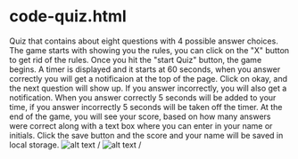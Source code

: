 # code-quiz.html
Quiz that contains about eight questions with 4 possible answer choices.
The game starts with showing you the rules, you can click on the "X" button to get rid of the rules.
Once you hit the "start Quiz" button, the game begins. 
A timer is displayed and it starts at 60 seconds, when you answer correctly you will get a notificaion at the top of the page. 
Click on okay, and the next question will show up. If you answer incorrectly, you will also get a notification. 
When you answer correctly 5 seconds will be added to your time, if you answer incorrectly 5 seconds will be taken off the timer.
At the end of the game, you will see your score, based on how many answers were correct along with a text box where you can enter in your name or initials. Click the save button and the score and your name will be saved in local storage. 
![alt text](startofgame.png) /
![alt text](endofgame.png) /
